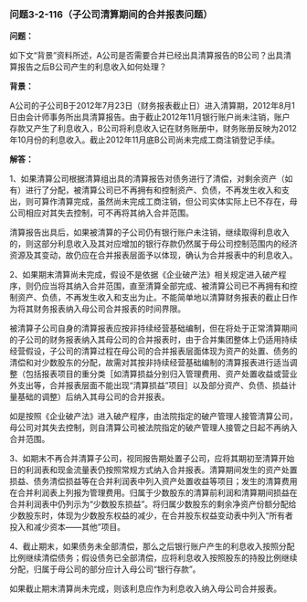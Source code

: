 ### 问题3-2-116（子公司清算期间的合并报表问题）

**问题：**

如下文“背景”资料所述，A公司是否需要合并已经出具清算报告的B公司？出具清算报告之后B公司产生的利息收入如何处理？

**背景：**

A公司的子公司B于2012年7月23日（财务报表截止日）进入清算期，2012年8月1日由会计师事务所出具清算报告。由于截止2012年11月银行账户尚未注销，账户存款又产生了利息收入，B公司将利息收入记在财务账册中，财务账册反映为2012年10月份的利息收入。截止2012年11月底B公司尚未完成工商注销登记手续。

**解答：**

1、如果清算公司根据清算组出具的清算报告对债务进行了清偿，对剩余资产（如有）进行了分配，被清算公司已不再拥有和控制资产、负债，不再发生收入和支出，则可算作清算完成，虽然尚未完成工商注销，但公司实体实际上已不存在，母公司相应对其失去控制，可不再将其纳入合并范围。

清算报告出具后，如果被清算的子公司仍有银行账户未注销，继续取得利息收入的，则这部分利息收入及其对应增加的银行存款仍然属于母公司控制范围内的经济资源及其变动，故仍应在合并报表层面予以体现，确认为合并报表中的利息收入。

2、如果期末清算尚未完成，假设不是依据《企业破产法》相关规定进入破产程序，则仍应当将其纳入合并范围，直至清算全部完成、被清算公司已不再拥有和控制资产、负债，不再发生收入和支出为止。不能简单地以清算财务报表的截止日作为将其财务报表纳入母公司合并报表的时间界限。

被清算子公司自身的清算报表应按非持续经营基础编制，但在将处于正常清算期间的子公司的财务报表纳入其母公司的合并报表时，由于合并集团整体上仍适用持续经营假设，子公司的清算过程在母公司的合并报表层面体现为资产的处置、债务的清偿和对少数股东的分配，故需对其按非持续经营基础编制的清算报表进行适当调整（包括报表项目的重分类［如清算损益分别归入管理费用、资产处置收益或营业外支出等，合并报表层面不能出现“清算损益”项目］以及部分资产、负债、损益计量基础的调整）后纳入其母公司的合并报表。

如是按照《企业破产法》进入破产程序，由法院指定的破产管理人接管清算公司，母公司对其失去控制，则自清算公司被法院指定的破产管理人接管之日起不再纳入合并范围。

3、如期末不再合并清算子公司，视同报告期处置子公司，应将其期初至清算开始日的利润表和现金流量表仍按照常规方式纳入合并报表。清算期间发生的资产处置损益、债务清偿损益等在合并利润表中列入资产处置收益等项目；发生的清算费用在合并利润表上列报为管理费用。归属于少数股东的清算前利润和清算期间损益在合并利润表中仍列示为“少数股东损益”。将归属少数股东的剩余净资产份额分配给少数股东时，体现为少数股东权益的减少，在合并股东权益变动表中列入“所有者投入和减少资本——其他”项目。

4、截止期末，如果债务未全部清偿，那么之后银行账户产生的利息收入按照分配比例继续清偿债务；假设债务已全部清偿，应将利息收入按照股东的持股比例继续分配，归属于母公司的部分应计入母公司“银行存款”。

如果截止期末清算尚未完成，则该利息应作为利息收入纳入母公司合并报表。